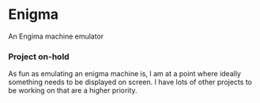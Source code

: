 # Enigma
An Engima machine emulator

### Project on-hold
As fun as emulating an enigma machine is, I am at a point where ideally something needs to be displayed on screen. I have lots of other projects to be working on that are a higher priority. 